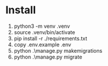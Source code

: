 # Install

1. python3 -m venv .venv 
2. source .venv/bin/activate
3. pip install -r ./requirements.txt
4. copy .env.example .env
5. python .\manage.py makemigrations
6. python .\manage.py migrate
